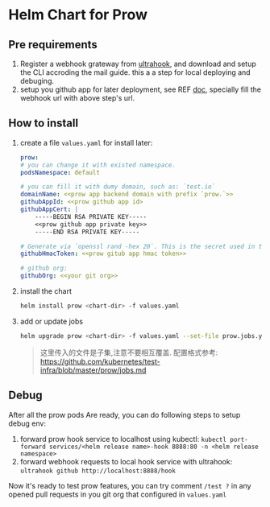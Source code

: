 Helm Chart for Prow
===

## Pre requirements

1. Register a webhook grateway from [ultrahook](https://www.ultrahook.com/), and download and setup the CLI accroding the mail guide. this a a step for local deploying and debuging.
2. setup you github app for later deployment, see REF [doc](https://github.com/kubernetes/test-infra/blob/master/prow/getting_started_deploy.md#github-app), specially fill the webhook url with above step's url.

## How to install

1. create a file `values.yaml` for install later:
    ```yaml
    prow:
    # you can change it with existed namespace.
    podsNamespace: default

    # you can fill it with dumy domain, such as: `test.io`  
    domainName: <<prow app backend domain with prefix `prow.`>>
    githubAppId: <<prow github app id>
    githubAppCert: |
        -----BEGIN RSA PRIVATE KEY-----
        <<prow github app private key>>
        -----END RSA PRIVATE KEY-----

    # Generate via `openssl rand -hex 20`. This is the secret used in the GitHub webhook configuration
    githubHmacToken: <<prow gitub app hmac token>>

    # github org:
    githubOrg: <<your git org>>
    ```
2. install the chart
    ```bash
    helm install prow <chart-dir> -f values.yaml
    ```

3. add or update jobs
   ```bash
   helm upgrade prow <chart-dir> -f values.yaml --set-file prow.jobs.your_uniq_job_key=<your-job-yaml-path-to-add-or-update.yaml>
   ```
   > 这里传入的文件是子集,注意不要相互覆盖. 配置格式参考: https://github.com/kubernetes/test-infra/blob/master/prow/jobs.md

## Debug

After all the prow pods Are ready, you can do following steps to setup debug env:

1. forward prow hook service to localhost using kubectl: `kubectl port-forward services/<helm release name>-hook 8888:80 -n <helm release namespace>`
2. forward webhook requests to local hook service with ultrahook: `ultrahook github http://localhost:8888/hook`

Now it's ready to test prow features, you can try comment `/test ?` in any opened pull requests in you git org that configured in `values.yaml`